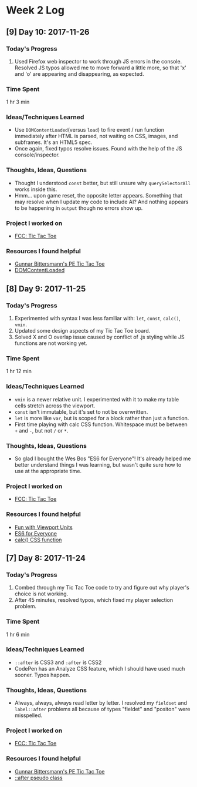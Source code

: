 # Week 2 Log

## [9] Day 10: 2017-11-26

### Today's Progress

1. Used Firefox web inspector to work through JS errors in the console. Resolved JS typos allowed me to move forward a little more, so that 'x' and 'o' are appearing and disappearing, as expected.

### Time Spent

1 hr 3 min

### Ideas/Techniques Learned

- Use `DOMContentLoaded`(versus `load`) to fire event / run function immediately after HTML is parsed, not waiting on CSS, images, and subframes. It's an HTML5 spec.
- Once again, fixed typos resolve issues. Found with the help of the JS console/inspector.

### Thoughts, Ideas, Questions

- Thought I understood `const` better, but still unsure why `querySelectorAll` works inside this.
- Hmm... upon game reset, the opposite letter appears. Something that may resolve when I update my code to include AI? And nothing appears to be happening in `output` though no errors show up.

### Project I worked on

- [FCC: Tic Tac Toe](https://codepen.io/digilou/pen/POOypV)

### Resources I found helpful

- [Gunnar Bittersmann's PE Tic Tac Toe](https://codepen.io/gunnarbittersmann/pen/aVWmMR)
- [DOMContentLoaded](https://developer.mozilla.org/en-US/docs/Web/Events/DOMContentLoaded)

## [8] Day 9: 2017-11-25

### Today's Progress

1. Experimented with syntax I was less familiar with: `let`, `const`, `calc()`, `vmin`.
2. Updated some design aspects of my Tic Tac Toe board.
3. Solved X and O overlap issue caused by conflict of .js styling while JS functions are not working yet.

### Time Spent

1 hr 12 min

### Ideas/Techniques Learned

- `vmin` is a newer relative unit. I experimented with it to make my table cells stretch across the viewport.
- `const` isn't immutable, but it's set to not be overwritten.
- `let` is more like `var`, but is scoped for a block rather than just a function.
- First time playing with calc CSS function. Whitespace must be between `+` and `-`, but not `/` or `*`.

### Thoughts, Ideas, Questions

- So glad I bought the Wes Bos "ES6 for Everyone"! It's already helped me better understand things I was learning, but wasn't quite sure how to use at the appropriate time.

### Project I worked on

- [FCC: Tic Tac Toe](https://codepen.io/digilou/pen/POOypV)

### Resources I found helpful

- [Fun with Viewport Units](https://css-tricks.com/fun-viewport-units/)
- [ES6 for Everyone](https://es6.io)
- [calc() CSS function](https://developer.mozilla.org/en-US/docs/Web/CSS/calc)

## [7] Day 8: 2017-11-24

### Today's Progress

1. Combed through my Tic Tac Toe code to try and figure out why player's choice is not working.
2. After 45 minutes, resolved typos, which fixed my player selection problem.

### Time Spent

1 hr 6 min

### Ideas/Techniques Learned

- `::after` is CSS3 and `:after` is CSS2
- CodePen has an Analyze CSS feature, which I should have used much sooner. Typos happen.

### Thoughts, Ideas, Questions

- Always, always, always read letter by letter. I resolved my `fieldset` and `label::after` problems all because of types "fieldet" and "positon" were misspelled.

### Project I worked on

- [FCC: Tic Tac Toe](https://codepen.io/digilou/pen/POOypV)

### Resources I found helpful

- [Gunnar Bittersmann's PE Tic Tac Toe](https://codepen.io/gunnarbittersmann/pen/aVWmMR)
- [::after pseudo class](https://developer.mozilla.org/en-US/docs/Web/CSS/::after)
